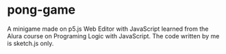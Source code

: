 # pong-game
A minigame made on p5.js Web Editor with JavaScript learned from the Alura course on Programing Logic with JavaScript.
The code written by me is sketch.js only.
